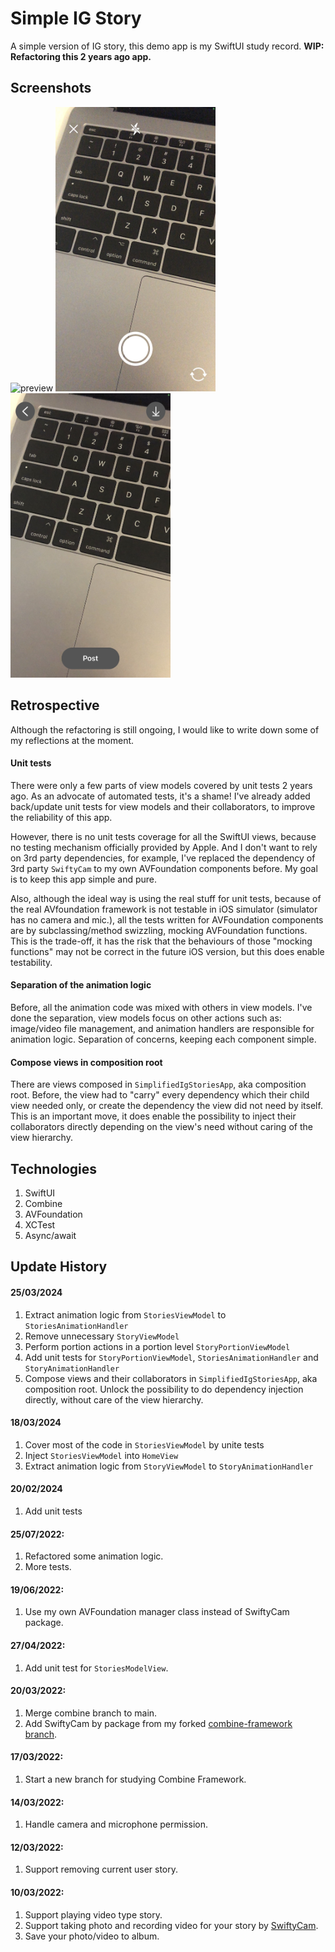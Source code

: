 # Simple IG Story
A simple version of IG story, this demo app is my SwiftUI study record.
**WIP: Refactoring this 2 years ago app.**

## Screenshots
<img src="https://github.com/tzc1234/SimplifiedIgStories/blob/main/Screenshots/preview.gif" alt="preview" width="256" height="455"/> <img src="https://github.com/tzc1234/SimplifiedIgStories/blob/main/Screenshots/preview2.jpg" alt="preview2" width="256" height="455"/> <img src="https://github.com/tzc1234/SimplifiedIgStories/blob/main/Screenshots/preview3.jpg" alt="preview3" width="256" height="455"/>

## Retrospective
Although the refactoring is still ongoing, I would like to write down some of my reflections at the moment.

#### Unit tests
There were only a few parts of view models covered by unit tests 2 years ago. As an advocate of automated tests, it's a shame! I've already added back/update unit tests for view models and their collaborators, to improve the reliability of this app.

However, there is no unit tests coverage for all the SwiftUI views, because no testing mechanism officially provided by Apple. And I don't want to rely on 3rd party dependencies, for example, I've replaced the dependency of 3rd party `SwiftyCam` to my own AVFoundation components before. My goal is to keep this app simple and pure.

Also, although the ideal way is using the real stuff for unit tests, because of the real AVfoundation framework is not testable in iOS simulator (simulator has no camera and mic.), all the tests written for AVFoundation components are by subclassing/method swizzling, mocking AVFoundation functions. This is the trade-off, it has the risk that the behaviours of those "mocking functions" may not be correct in the future iOS version, but this does enable testability.

#### Separation of the animation logic
Before, all the animation code was mixed with others in view models. I've done the separation, view models focus on other actions such as: image/video file management, and animation handlers are responsible for animation logic. Separation of concerns, keeping each component simple.

#### Compose views in composition root
There are views composed in `SimplifiedIgStoriesApp`, aka composition root. Before, the view had to "carry" every dependency which their child view needed only, or create the dependency the view did not need by itself.
This is an important move, it does enable the possibility to inject their collaborators directly depending on the view's need without caring of the view hierarchy.

## Technologies
1. SwiftUI
2. Combine
3. AVFoundation
4. XCTest
5. Async/await

## Update History
#### 25/03/2024
1. Extract animation logic from `StoriesViewModel` to `StoriesAnimationHandler`
2. Remove unnecessary `StoryViewModel`
3. Perform portion actions in a portion level `StoryPortionViewModel`
4. Add unit tests for `StoryPortionViewModel`, `StoriesAnimationHandler` and `StoryAnimationHandler`
5. Compose views and their collaborators in `SimplifiedIgStoriesApp`, aka composition root. Unlock the possibility to do dependency injection directly, without care of the view hierarchy.

#### 18/03/2024
1. Cover most of the code in `StoriesViewModel` by unite tests
2. Inject `StoriesViewModel` into `HomeView`
3. Extract animation logic from `StoryViewModel` to `StoryAnimationHandler`

#### 20/02/2024
1. Add unit tests

#### 25/07/2022:
1. Refactored some animation logic.
2. More tests.

#### 19/06/2022:
1. Use my own AVFoundation manager class instead of SwiftyCam package.

#### 27/04/2022:
1. Add unit test for `StoriesModelView`.

#### 20/03/2022:
1. Merge combine branch to main.
2. Add SwiftyCam by package from my forked [combine-framework branch](https://github.com/tzc1234/SwiftyCam/tree/combine-framework).

#### 17/03/2022:
1. Start a new branch for studying Combine Framework.

#### 14/03/2022:
1. Handle camera and microphone permission.

#### 12/03/2022:
1. Support removing current user story.

#### 10/03/2022:
1. Support playing video type story.
2. Support taking photo and recording video for your story by [SwiftyCam](https://github.com/Awalz/SwiftyCam).
3. Save your photo/video to album.